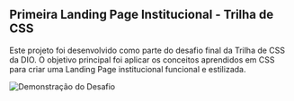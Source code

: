## Primeira Landing Page Institucional - Trilha de CSS
Este projeto foi desenvolvido como parte do desafio final da Trilha de CSS da DIO. O objetivo principal foi aplicar os conceitos aprendidos em CSS para criar uma Landing Page institucional funcional e estilizada.

![Demonstração do Desafio](./assets/images/desafio.gif)
